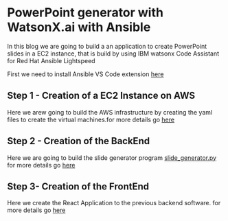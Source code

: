 # PowerPoint generator with WatsonX.ai with Ansible

In this blog we are going to build a an application
to create PowerPoint slides in a EC2 instance, that is build
by using IBM watsonx Code Assistant for Red Hat Ansible Lightspeed

First we need to install Ansible VS Code extension [here](ansible/README.md)

## Step 1 - Creation of a EC2 Instance on AWS
Here we arew going to build the AWS infrastructure by creating the yaml files to create the virtual machines.for more details go [here](src/infra/README.md)

## Step 2 - Creation of the BackEnd
Here we are going to build the slide generator program [slide_generator.py](src/backend/slide_generator.py) for more details go [here](src/backend/README.md)


## Step 3- Creation of the FrontEnd
Here we create the React Application to the previous backend software.
for more details go [here](src/frontend/README.md)